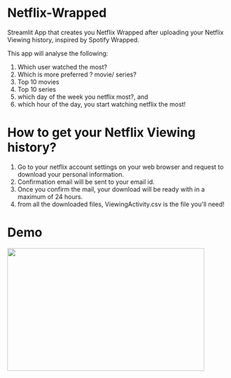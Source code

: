 # Netflix-Wrapped
Streamlit App that creates you Netflix Wrapped after uploading your Netflix Viewing history, inspired by Spotify Wrapped.

This app will analyse the following:

1. Which user watched the most?
2. Which is more preferred ? movie/ series?
3. Top 10 movies
4. Top 10 series
5. which day of the week you netflix most?, and
6. which hour of the day, you start watching netflix the most!

# How to get your Netflix Viewing history?
1. Go to your netflix account settings on your web browser and request to download your personal information.
2. Confirmation email will be sent to your email id.
3. Once you confirm the mail, your download will be ready with in a maximum of 24 hours.
4. from all the downloaded files, ViewingActivity.csv is the file you'll need!

# Demo
<img src="https://github.com/rakshakannu/Netflix-Wrapped/blob/main/assets/Screen%20Recording%202021-06-19%20at%205.35.49%20PM.gif" width ="450" height="280"/>
